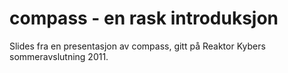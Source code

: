 # compass - en rask introduksjon

Slides fra en presentasjon av compass, gitt på Reaktor Kybers sommeravslutning 2011.

